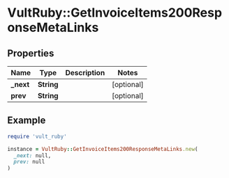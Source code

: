 # VultRuby::GetInvoiceItems200ResponseMetaLinks

## Properties

| Name | Type | Description | Notes |
| ---- | ---- | ----------- | ----- |
| **_next** | **String** |  | [optional] |
| **prev** | **String** |  | [optional] |

## Example

```ruby
require 'vult_ruby'

instance = VultRuby::GetInvoiceItems200ResponseMetaLinks.new(
  _next: null,
  prev: null
)
```

